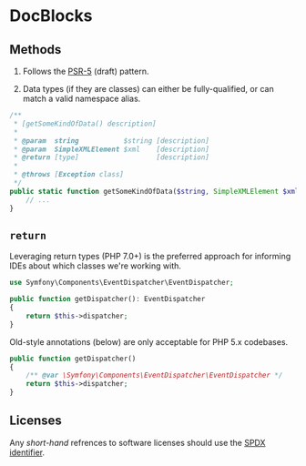 # DocBlocks

## Methods

1. Follows the [PSR-5](http://j.mp/psr-5) (draft) pattern.

1. Data types (if they are classes) can either be fully-qualified, or can match a valid namespace alias.

```php
/**
 * [getSomeKindOfData() description]
 * 
 * @param  string           $string [description]
 * @param  SimpleXMLElement $xml    [description]
 * @return [type]                   [description]
 * 
 * @throws [Exception class]
 */
public static function getSomeKindOfData($string, SimpleXMLElement $xml) {
    // ...
}
```

## `return`

Leveraging return types (PHP 7.0+) is the preferred approach for informing IDEs about which classes we're working with.

```php
use Symfony\Components\EventDispatcher\EventDispatcher;

public function getDispatcher(): EventDispatcher
{
    return $this->dispatcher;
}
```

Old-style annotations (below) are only acceptable for PHP 5.x codebases.

```php
public function getDispatcher()
{
    /** @var \Symfony\Components\EventDispatcher\EventDispatcher */
    return $this->dispatcher;
}
```

## Licenses

Any _short-hand_ refrences to software licenses should use the [SPDX identifier](https://spdx.org/licenses/).
